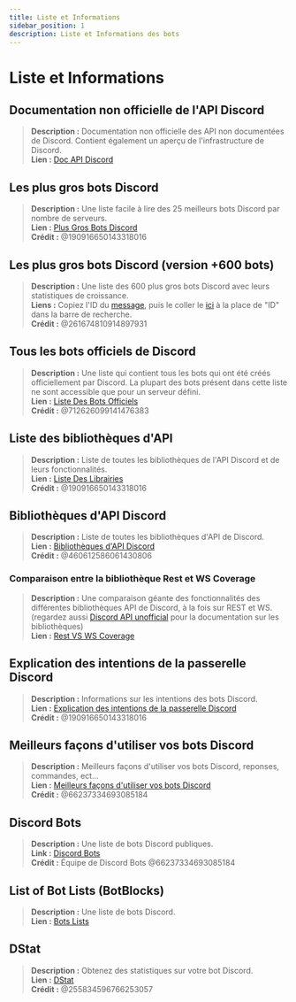 ```yaml
---
title: Liste et Informations
sidebar_position: 1
description: Liste et Informations des bots
---
```


# Liste et Informations

## **Documentation non officielle de l'API Discord**
> __Description :__ Documentation non officielle des API non documentées de Discord. Contient également un aperçu de l'infrastructure de Discord.  <br/>
__Lien :__ [Doc API Discord](https://luna.gitlab.io/discord-unofficial-docs/)

## **Les plus gros bots Discord**
> __Description :__ Une liste facile à lire des 25 meilleurs bots Discord par nombre de serveurs.   <br/>
__Lien :__ [Plus Gros Bots Discord](https://gist.github.com/advaith1/451dcbca2d7c3503d4f48d63eb918cb0)   <br/>
__Crédit :__ @190916650143318016

## **Les plus gros bots Discord (version +600 bots)**
> __Description :__ Une liste des 600 plus gros bots Discord avec leurs statistiques de croissance.  <br/>
__Liens :__ Copiez l'ID du [message](https://unbelievaboat.com/api/botlist), puis le coller le [ici](https://haste.unbelievaboat.com/ID) à la place de "ID" dans la barre de recherche.  <br/>
__Crédit :__ @261674810914897931

## **Tous les bots officiels de Discord**
> __Description :__ Une liste qui contient tous les bots qui ont été créés officiellement par Discord. La plupart des bots présent dans cette liste ne sont accessible que pour un serveur défini.   <br/>
__Lien :__ [Liste Des Bots Officiels](https://gist.github.com/GeneralSadaf/e58edfb8158df2680aa90ae897c2e327)   <br/>
__Crédit :__ @712626099141476383

## **Liste des bibliothèques d'API**
> __Description :__ Liste de toutes les bibliothèques de l'API Discord et de leurs fonctionnalités.   <br/>
__Lien :__ [Liste Des Librairies](https://libs.advaith.io/)   <br/>
__Crédit :__ @190916650143318016

## **Bibliothèques d'API Discord**
> __Description :__ Liste de toutes les bibliothèques d'API de Discord.  <br/>
__Lien :__ [Bibliothèques d'API Discord](https://github.com/apacheli/discord-api-libs)  <br/>
__Crédit :__ @460612586061430806

### **Comparaison entre la bibliothèque Rest et WS Coverage**
> __Description :__ Une comparaison géante des fonctionnalités des différentes bibliothèques API de Discord, à la fois sur REST et WS.   <br/>
(regardez aussi [Discord API unofficial](https://discordapi.com/unofficial/) pour la documentation sur les bibliothèques)   <br/>
__Lien :__ [Rest VS WS Coverage](https://discordapi.com/unofficial/comparison.html) 

## **Explication des intentions de la passerelle Discord**
> __Description :__ Informations sur les intentions des bots Discord.  <br/>
__Lien :__ [Explication des intentions de la passerelle Discord](https://gist.github.com/advaith1/e69bcc1cdd6d0087322734451f15aa2f)  <br/>
__Crédit :__ @190916650143318016

## **Meilleurs façons d'utiliser vos bots Discord**
> __Description :__ Meilleurs façons d'utiliser vos bots Discord, reponses, commandes, ect...   <br/>
__Lien :__ [Meilleurs façons d'utiliser vos bots Discord](https://github.com/meew0/discord-bot-best-practices)   <br/>
__Crédit :__ @66237334693085184

## **Discord Bots**
> __Description :__ Une liste de bots Discord publiques.   <br/>
__Link :__ [Discord Bots](https://discord.bots.gg/)   <br/>
__Crédit :__ Équipe de Discord Bots @66237334693085184

## **List of Bot Lists** (BotBlocks)
> __Description :__ Une liste de bots Discord.   <br/>
__Lien :__ [Bots Lists](https://botblock.org/lists) 

## **DStat**
> __Description :__ Obtenez des statistiques sur votre bot Discord.   <br/>
__Lien :__ [DStat](https://github.com/benricheson101/dstat) <br/>
__Crédit :__ @255834596766253057

